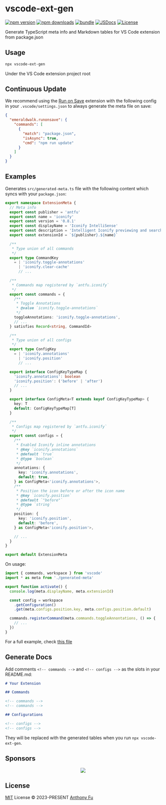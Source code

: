 # vscode-ext-gen

[![npm version][npm-version-src]][npm-version-href]
[![npm downloads][npm-downloads-src]][npm-downloads-href]
[![bundle][bundle-src]][bundle-href]
[![JSDocs][jsdocs-src]][jsdocs-href]
[![License][license-src]][license-href]

Generate TypeScript meta info and Markdown tables for VS Code extension from package.json

## Usage

```bash
npx vscode-ext-gen
```

Under the VS Code extension project root

## Continuous Update

We recommend using the [Run on Save](https://marketplace.visualstudio.com/items?itemName=emeraldwalk.RunOnSave) extension with the following config in your `.vscode/settings.json` to always generate the meta file on save:

```json
{
  "emeraldwalk.runonsave": {
    "commands": [
      {
        "match": "package.json",
        "isAsync": true,
        "cmd": "npm run update"
      }
    ]
  }
}
```

## Examples

Generates `src/generated-meta.ts` file with the following content which syncs with your `package.json`:

```ts
export namespace ExtensionMeta {
  // Meta info
  export const publisher = 'antfu'
  export const name = 'iconify'
  export const version = '0.8.1'
  export const displayName = 'Iconify IntelliSense'
  export const description = 'Intelligent Iconify previewing and searching for VS Code'
  export const extensionId = `${publisher}.${name}`

  /**
   * Type union of all commands
   */
  export type CommandKey
    = | 'iconify.toggle-annotations'
      | 'iconify.clear-cache'
      // ...

  /**
   * Commands map registered by `antfu.iconify`
   */
  export const commands = {
    /**
     * Toggle Annotations
     * @value `iconify.toggle-annotations`
     */
    toggleAnnotations: 'iconify.toggle-annotations',
    // ...
  } satisfies Record<string, CommandId>

  /**
   * Type union of all configs
   */
  export type ConfigKey
    = | 'iconify.annotations'
      | 'iconify.position'
      // ...

  export interface ConfigKeyTypeMap {
    'iconify.annotations': boolean
    'iconify.position': ('before' | 'after')
    // ...
  }

  export interface ConfigMeta<T extends keyof ConfigKeyTypeMap> {
    key: T
    default: ConfigKeyTypeMap[T]
  }

  /**
   * Configs map registered by `antfu.iconify`
   */
  export const configs = {
    /**
     * Enabled Iconify inline annotations
     * @key `iconify.annotations`
     * @default `true`
     * @type `boolean`
     */
    annotations: {
      key: 'iconify.annotations',
      default: true,
    } as ConfigMeta<'iconify.annotations'>,
    /**
     * Position the icon before or after the icon name
     * @key `iconify.position`
     * @default `"before"`
     * @type `string`
     */
    position: {
      key: 'iconify.position',
      default: 'before',
    } as ConfigMeta<'iconify.position'>,

    // ...
  }
}

export default ExtensionMeta
```

On usage:

```ts
import { commands, workspace } from 'vscode'
import * as meta from './generated-meta'

export function activate() {
  console.log(meta.displayName, meta.extensionId)

  const config = workspace
    .getConfiguration()
    .get(meta.configs.position.key, meta.configs.position.default)

  commands.registerCommand(meta.commands.toggleAnnontations, () => {
    // ...
  })
}
```

For a full example, check [this file](./test/output/vscode-iconify.ts)

## Generate Docs

Add comments `<!-- commands -->` and `<!-- configs -->` as the slots in your README.md:

```md
# Your Extension

## Commands

<!-- commands -->
<!-- commands -->

## Configurations

<!-- configs -->
<!-- configs -->
```

They will be replaced with the generated tables when you run `npx vscode-ext-gen`.

## Sponsors

<p align="center">
  <a href="https://cdn.jsdelivr.net/gh/antfu/static/sponsors.svg">
    <img src='https://cdn.jsdelivr.net/gh/antfu/static/sponsors.svg'/>
  </a>
</p>

## License

[MIT](./LICENSE) License © 2023-PRESENT [Anthony Fu](https://github.com/antfu)

<!-- Badges -->

[npm-version-src]: https://img.shields.io/npm/v/vscode-ext-gen?style=flat&colorA=080f12&colorB=1fa669
[npm-version-href]: https://npmjs.com/package/vscode-ext-gen
[npm-downloads-src]: https://img.shields.io/npm/dm/vscode-ext-gen?style=flat&colorA=080f12&colorB=1fa669
[npm-downloads-href]: https://npmjs.com/package/vscode-ext-gen
[bundle-src]: https://img.shields.io/bundlephobia/minzip/vscode-ext-gen?style=flat&colorA=080f12&colorB=1fa669&label=minzip
[bundle-href]: https://bundlephobia.com/result?p=vscode-ext-gen
[license-src]: https://img.shields.io/github/license/antfu/vscode-ext-gen.svg?style=flat&colorA=080f12&colorB=1fa669
[license-href]: https://github.com/antfu/vscode-ext-gen/blob/main/LICENSE
[jsdocs-src]: https://img.shields.io/badge/jsdocs-reference-080f12?style=flat&colorA=080f12&colorB=1fa669
[jsdocs-href]: https://www.jsdocs.io/package/vscode-ext-gen
